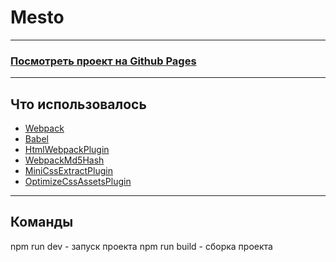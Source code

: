 # Mesto
________

### [Посмотреть проект на Github Pages](https://SanFili.github.io/pr11/)
_______________

## Что использовалось
- [Webpack](https://webpack.js.org/)
- [Babel](https://babeljs.io/)
- [HtmlWebpackPlugin](https://webpack.js.org/plugins/html-webpack-plugin/)
- [WebpackMd5Hash](https://www.npmjs.com/webpack-md5-hash)
- [MiniCssExtractPlugin](https://webpack.js.org/plugins/mini-css-extract-plugin/)
- [OptimizeCssAssetsPlugin](https://www.npmjs.com/package/optimize-css-assets-webpack-plugin)
____________

## Команды
npm run dev - запуск проекта
npm run build - сборка проекта

